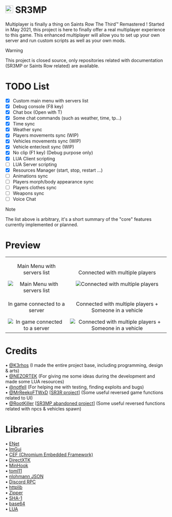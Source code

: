 # <img src="https://i.imgur.com/FVFGXkr.png" width="24" height="24"> SR3MP

Multiplayer is finally a thing on Saints Row The Third™ Remastered ! Started in May 2021, this project is here to finally offer a real multiplayer experience to this game. This enhanced multiplayer will allow you to set up your own server and run custom scripts as well as your own mods.

> [!WARNING]
> This project is closed source, only repositories related with documentation (SR3MP or Saints Row related) are available.

# TODO List

- [x] Custom main menu with servers list
- [x] Debug console (F8 key)
- [x] Chat box (Open with T)
- [x] Some chat commands (such as weather, time, tp...)
- [x] Time sync
- [x] Weather sync
- [x] Players movements sync (WIP)
- [x] Vehicles movements sync (WIP)
- [x] Vehicle enter/exit sync (WIP)
- [x] No clip (F1 key) (Debug purpose only)
- [x] LUA Client scripting
- [ ] LUA Server scripting
- [x] Resources Manager (start, stop, restart ...)
- [ ] Animations sync
- [ ] Players morph/body appearance sync
- [ ] Players clothes sync
- [ ] Weapons sync
- [ ] Voice Chat

> [!NOTE]
> The list above is arbitrary, it's a short summary of the "core" features currently implemented or planned.

# Preview

|||
|:-------:|:-------:|
| <p>Main Menu with servers list</p><img src="https://i.imgur.com/7Oy7LLF.png" alt="Main Menu with servers list"> | <p>Connected with multiple players</p><img src="https://i.imgur.com/SMgHXnb.png" alt="Connected with multiple players"> |
| <p>In game connected to a server</p><img src="https://i.imgur.com/RtzeIt3.jpeg" alt="In game connected to a server"> | <p>Connected with multiple players + Someone in a vehicle</p><img src="https://i.imgur.com/LpJH8zi.jpeg" alt="Connected with multiple players + Someone in a vehicle"> |

# Credits

• <a href="https://github.com/K3rhos">@K3rhos</a> (I made the entire project base, including programming, design & arts)<br>
• <a href="https://github.com/NEZORTEK">@NEZORTEK</a> (For giving me some ideas during the development and made some LUA resources)<br>
• <a href="https://github.com/notfell">@notfell</a> (For helping me with testing, finding exploits and bugs)<br>
• <a href="https://github.com/MrReekoFTWxD">@MrReekoFTWxD</a> [<a href="https://github.com/MrReekoFTWxD/SR3R">SR3R project</a>] (Some useful reversed game functions related to UI)<br>
• <a href="https://github.com/RootKiller">@RootKiller</a> [<a href="https://github.com/RootKiller/sr3mp-Abandoned/">SR3MP abandoned project</a>] (Some useful reversed functions related with npcs & vehicles spawn)<br>

# Libraries

• <a href="http://enet.bespin.org/">ENet</a><br>
• <a href="https://github.com/ocornut/imgui">ImGui</a><br>
• <a href="https://github.com/chromiumembedded/cef">CEF (Chromium Embedded Framework)</a><br>
• <a href="https://github.com/microsoft/DirectXTK">DirectXTK</a><br>
• <a href="https://github.com/TsudaKageyu/minhook">MinHook</a><br>
• <a href="https://github.com/ToruNiina/toml11">toml11</a><br>
• <a href="https://github.com/nlohmann/json">nlohmann JSON</a><br>
• <a href="https://github.com/discord/discord-rpc">Discord RPC</a><br>
• <a href="https://github.com/yhirose/cpp-httplib">httplib</a><br>
• <a href="https://github.com/Lecrapouille/zipper">Zipper</a><br>
• <a href="https://github.com/vog/sha1">SHA-1</a><br>
• <a href="https://github.com/tobiaslocker/base64">base64</a><br>
• <a href="https://www.lua.org/">LUA</a><br>
